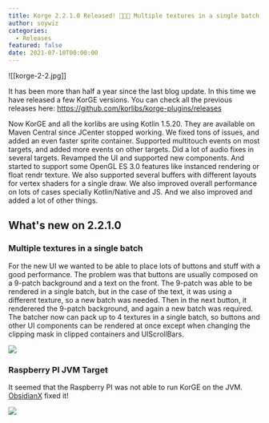 ```yaml
---
title: Korge 2.2.1.0 Released! 🎉🎉🎊 Multiple textures in a single batch, Raspberry PI JVM target and much more!
author: soywiz
categories:
  - Releases
featured: false
date: 2021-07-10T00:00:00
---
```

![[korge-2-2.jpg]]

It has been more than half a year since the last blog update. In this time we have released a few KorGE versions.
You can check all the previous releases here: <https://github.com/korlibs/korge-plugins/releases>

Now KorGE and all the korlibs are using Kotlin 1.5.20. They are available on Maven Central since JCenter stopped working.
We fixed tons of issues, and added an even faster sprite container. Supported multitouch events on most targets,
and added more events on other targets. Did a lot of audio fixes in several targets. Revamped the UI and supported new components.
And started to support some OpenGL ES 3.0 features like instanced rendering or float rendr texture. We also supported several buffers with different
layouts for vertex shaders for a single draw. We also improved overall performance on lots of cases specially Kotlin/Native and JS.
And we also improved and added a lot of other things.

## What's new on 2.2.1.0

### Multiple textures in a single batch

For the new UI we wanted to be able to place lots of buttons and stuff with a good performance.
The problem was that buttons are usually composed on a 9-patch background and a text on the front.
The 9-patch was able to be rendered in a single batch, but in the case of the text, it was using a different texture,
so a new batch was needed. Then in the next button, it renderered the 9-patch background, and again a new batch was required.
The batcher now can pack up to 4 textures in a single batch, so buttons and other UI components can be rendered at once
except when changing the clipping mask in clipped containers and UIScrollBars.

![](/assets/images/2.2/korge-2.2.1.0-performance-improvements.jpg)

### Raspberry PI JVM Target

It seemed that the Raspberry PI was not able to run KorGE on the JVM. [ObsidianX](https://github.com/ObsidianX) fixed it!

![](/assets/images/2.2/2021-07-08-191651_1280x800_scrot.png)


